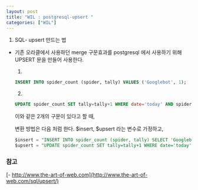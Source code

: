 ```yaml
---
layout: post
title: "WIL : postgresql-upsert "
categories: ["WIL"]
---
```



1. SQL- upsert 만드는 법

* 기존 오라클에서 사용하던 merge 구문효과를 postgresql 에서 사용하기 위해 UPSERT 문을 만들어 사용한다.


  1)
  ```SQL
  INSERT INTO spider_count (spider, tally) VALUES ('Googlebot', 1);
  ```

  2)
  ```SQL
  UPDATE spider_count SET tally=tally+1 WHERE date='today' AND spider='Googlebot';
  ```

  이와 같은 2개의 구문이 있다고 할 때,

  변환 방법은 다음 처럼 한다.
  $insert, $upsert 라는 변수로 가정하고,
  ```SQL
  $insert = "INSERT INTO spider_count (spider, tally) SELECT 'Googlebot', 1";
  $upsert = "UPDATE spider_count SET tally=tally+1 WHERE date='today' AND spider='Googlebot'";
  ```

### 참고

[- http://www.the-art-of-web.com](http://www.the-art-of-web.com/sql/upsert/)
